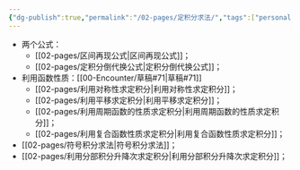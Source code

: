 ```yaml
---
{"dg-publish":true,"permalink":"/02-pages/定积分求法/","tags":["personal/blog","math/高等数学/定积分"]}
---
```


- 两个公式：
	- [[02-pages/区间再现公式\|区间再现公式]]；
	- [[02-pages/定积分倒代换公式\|定积分倒代换公式]]；
- 利用函数性质：[[00-Encounter/草稿#71\|草稿#71]]
	- [[02-pages/利用对称性求定积分\|利用对称性求定积分]]；
	- [[02-pages/利用平移求定积分\|利用平移求定积分]]；
	- [[02-pages/利用周期函数的性质求定积分\|利用周期函数的性质求定积分]]；
	- [[02-pages/利用复合函数性质求定积分\|利用复合函数性质求定积分]]；
- [[02-pages/符号积分求法\|符号积分求法]]；
- [[02-pages/利用分部积分升降次求定积分\|利用分部积分升降次求定积分]]；